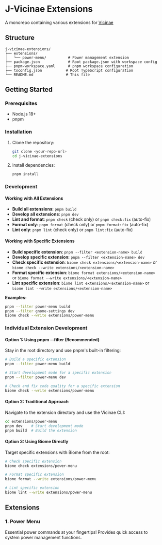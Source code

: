 # J-Vicinae Extensions

A monorepo containing various extensions for [Vicinae](https://github.com/vicinaehq/vicinae)

## Structure

```
j-vicinae-extensions/
├── extensions/
│   └── power-menu/          # Power management extension
├── package.json             # Root package.json with workspace config
├── pnpm-workspace.yaml      # pnpm workspace configuration
├── tsconfig.json           # Root TypeScript configuration
└── README.md               # This file
```

## Getting Started

### Prerequisites

- Node.js 18+
- pnpm

### Installation

1. Clone the repository:
   ```bash
   git clone <your-repo-url>
   cd j-vicinae-extensions
   ```

2. Install dependencies:
   ```bash
   pnpm install
   ```

### Development

#### Working with All Extensions
- **Build all extensions**: `pnpm build`
- **Develop all extensions**: `pnpm dev`
- **Lint and format**: `pnpm check` (check only) or `pnpm check:fix` (auto-fix)
- **Format only**: `pnpm format` (check only) or `pnpm format:fix` (auto-fix)
- **Lint only**: `pnpm lint` (check only) or `pnpm lint:fix` (auto-fix)

#### Working with Specific Extensions
- **Build specific extension**: `pnpm --filter <extension-name> build`
- **Develop specific extension**: `pnpm --filter <extension-name> dev`
- **Check specific extension**: `biome check extensions/<extension-name>` or `biome check --write extensions/<extension-name>`
- **Format specific extension**: `biome format extensions/<extension-name>` or `biome format --write extensions/<extension-name>`
- **Lint specific extension**: `biome lint extensions/<extension-name>` or `biome lint --write extensions/<extension-name>`

**Examples:**
```bash
pnpm --filter power-menu build
pnpm --filter gnome-settings dev
biome check --write extensions/power-menu
```

### Individual Extension Development

#### Option 1: Using pnpm --filter (Recommended)
Stay in the root directory and use pnpm's built-in filtering:

```bash
# Build a specific extension
pnpm --filter power-menu build

# Start development mode for a specific extension
pnpm --filter power-menu dev

# Check and fix code quality for a specific extension
biome check --write extensions/power-menu
```

#### Option 2: Traditional Approach
Navigate to the extension directory and use the Vicinae CLI:

```bash
cd extensions/power-menu
pnpm dev    # Start development mode
pnpm build  # Build the extension
```

#### Option 3: Using Biome Directly
Target specific extensions with Biome from the root:

```bash
# Check specific extension
biome check extensions/power-menu

# Format specific extension
biome format --write extensions/power-menu

# Lint specific extension
biome lint --write extensions/power-menu
```

## Extensions

### 1. Power Menu
Essential power commands at your fingertips! Provides quick access to system power management functions.